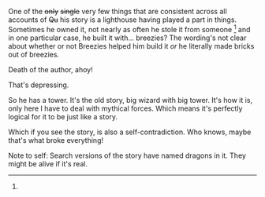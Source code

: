 One of the ~~only~~ ~~single~~ very few things that are consistent across all accounts of ~~Qu~~ his story is a lighthouse having played a part in things. Sometimes he owned it, not nearly as often he stole it from someone [^dragon] and in one particular case, he built it with... breezies? The wording's not clear about whether or not Breezies helped him build it *or* he literally made bricks out of breezies.

Death of the author, ahoy!

That's depressing.

So he has a tower. It's the old story, big wizard with big tower.  It's how it is, only here I have to deal with mythical forces. Which means it's perfectly logical for it to be just like a story.

Which if you see the story, is also a self-contradiction. Who knows, maybe that's what broke everything! 

[^dragon]:
Note to self: Search versions of the story have named dragons in it. They might be alive if it's real.

